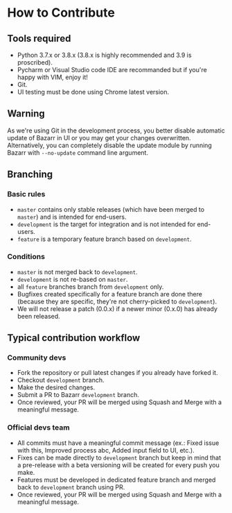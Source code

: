 # How to Contribute

## Tools required

- Python 3.7.x or 3.8.x (3.8.x is highly recommended and 3.9 is proscribed).
- Pycharm or Visual Studio code IDE are recommanded but if you're happy with VIM, enjoy it!
- Git.
- UI testing must be done using Chrome latest version.

## Warning

As we're using Git in the development process, you better disable automatic update of Bazarr in UI or you may get your changes overwritten. Alternatively, you can completely disable the update module by running Bazarr with `--no-update` command line argument.

## Branching

### Basic rules

- `master` contains only stable releases (which have been merged to `master`) and is intended for end-users.
- `development` is the target for integration and is not intended for end-users.
- `feature` is a temporary feature branch based on `development`.

### Conditions

- `master` is not merged back to `development`.
- `development` is not re-based on `master`.
- all `feature` branches branch from `development` only.
- Bugfixes created specifically for a feature branch are done there (because they are specific, they're not cherry-picked to `development`).
- We will not release a patch (0.0.x) if a newer minor (0.x.0) has already been released.

## Typical contribution workflow

### Community devs

- Fork the repository or pull latest changes if you already have forked it.
- Checkout `development` branch.
- Make the desired changes.
- Submit a PR to Bazarr `development` branch.
- Once reviewed, your PR will be merged using Squash and Merge with a meaningful message.

### Official devs team

- All commits must have a meaningful commit message (ex.: Fixed issue with this, Improved process abc, Added input field to UI, etc.).
- Fixes can be made directly to `development` branch but keep in mind that a pre-release with a beta versioning will be created for every push you make.
- Features must be developed in dedicated feature branch and merged back to `development` branch using PR.
- Once reviewed, your PR will be merged using Squash and Merge with a meaningful message.
